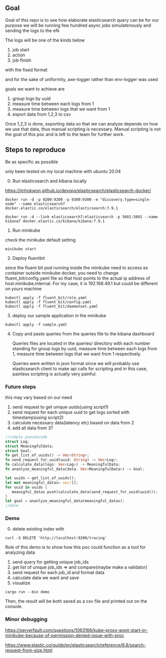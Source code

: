 ## Goal

Goal of this repo is to see how elaborate elasticsearch query can be for our purpose
we will be running few hundred async jobs simulatenously and sending the logs to the efk

The logs will be one of the kinds below

1. job start
2. action
3. job finish

with the fixed format

and for the sake of uniformity, axe-logger rather than env-logger was used

goals we want to achieve are

1. group logs by uuid
2. measure time between each logs from 1
3. measure time between logs that we want from 1
4. export data from 1,2,3 to csv

Once 1,2,3 is done, exporting data so that we can analyze depends on how we use that data, thus manual scripting is necessary. Manual scripting is not the goal of this poc and is left to the team for further work.

## Steps to reproduce

Be as specific as possible

only been tested on my local machine with ubuntu 20.04

0. Run elasticsearch and kibana locally

https://jinhokwon.github.io/devops/elasticsearch/elasticsearch-docker/

```
docker run -d -p 9200:9200 -p 9300:9300 -e "discovery.type=single-node" --name elasticsearch7 docker.elastic.co/elasticsearch/elasticsearch:7.9.1

docker run -d --link elasticsearch7:elasticsearch -p 5601:5601 --name kibana7 docker.elastic.co/kibana/kibana:7.9.1
```

1. Run minikube

check the minikube default setting

```
minikube start
```

2. Deploy fluentbit

since the fluent bit pod running inside the minikube need to access es container outside minikube docker,
you need to change fluent_bit/config.yaml file so that host points to the actual ip address of host.minikube.internal.
For my case, it is 192.168.49.1 but could be different on yours machine

```
kubectl apply -f fluent_bit/role.yaml
kubectl apply -f fluent_bit/config.yaml
kubectl apply -f fluent_bit/daemonset.yaml
```

3. deploy our sample application in the minikube

```
kubectl apply -f sample.yaml
```

4. Copy and paste queries from the queries file to the kibana dashboard

   Queries files are located in the queries/ directory with each number standing for
   group logs by uuid, measure time between each logs from 1, measure time between logs that we want from 1 respectively.

   Queries were written in json format since we will probably use elasticsearch client to make api calls for scripting and in this case, painless scripting is actually very painful.

### Future steps

this may vary based on our need

1. send request to get unique uuids(using script1)
2. send request for each unique uuid to get logs sorted with timestamp(using script2)
3. calculute necessary data(latency etc) based on data from 2
4. add all data from 3?

```rust
//simple pseudocode
struct Log;
struct MeaningfulData;
struct Goal;
fn get_list_of_uuids() -> Vec<String>;
fn send_request_for_uuid(uuid: String) -> Vec<Log>;
fn calculate_data(logs: Vec<Log>) -> MeaningfulData;
fn ananlyze_meaningful_data(data: Vec<MeaningfulData>) -> Goal;

let uuids = get_list_of_uuids();
let mut meaningful_datas= vec![];
for uuid in uuids {
   meanigful_datas.push(calculate_data(send_request_for_uuid(uuid)));
}
let goal = ananlyze_meaningful_data(meaningful_datas);
//done
```

### Demo

0. delete existing index with

```
curl -X DELETE 'http://localhost:9200/tracing'
```

Role of this demo is to show how this poc could function as a tool for analyzing data

1. send query for getting unique job_ids
2. get list of unique job_ids => and compare(maybe make a validator)
3. send request for each job_id and format data
4. calculate data we want and save
5. visualize

```
cargo run --bin demo

```

Then, the result will be both saved as a csv file and printed out on the console.

### Minor debugging

https://serverfault.com/questions/1063166/kube-proxy-wont-start-in-minikube-because-of-permission-denied-issue-with-proc

https://www.elastic.co/guide/en/elasticsearch/reference/6.8/search-request-from-size.html